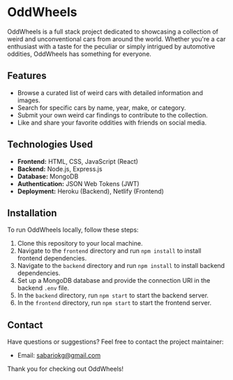 # OddWheels

OddWheels is a full stack project dedicated to showcasing a collection of weird and unconventional cars from around the world. Whether you're a car enthusiast with a taste for the peculiar or simply intrigued by automotive oddities, OddWheels has something for everyone.

## Features

- Browse a curated list of weird cars with detailed information and images.
- Search for specific cars by name, year, make, or category.
- Submit your own weird car findings to contribute to the collection.
- Like and share your favorite oddities with friends on social media.

## Technologies Used

- **Frontend:** HTML, CSS, JavaScript (React)
- **Backend:** Node.js, Express.js
- **Database:** MongoDB
- **Authentication:** JSON Web Tokens (JWT)
- **Deployment:** Heroku (Backend), Netlify (Frontend)

## Installation

To run OddWheels locally, follow these steps:

1. Clone this repository to your local machine.
2. Navigate to the `frontend` directory and run `npm install` to install frontend dependencies.
3. Navigate to the `backend` directory and run `npm install` to install backend dependencies.
4. Set up a MongoDB database and provide the connection URI in the backend `.env` file.
5. In the `backend` directory, run `npm start` to start the backend server.
6. In the `frontend` directory, run `npm start` to start the frontend server.


## Contact

Have questions or suggestions? Feel free to contact the project maintainer:

- Email: sabariokg@gmail.com

Thank you for checking out OddWheels!
